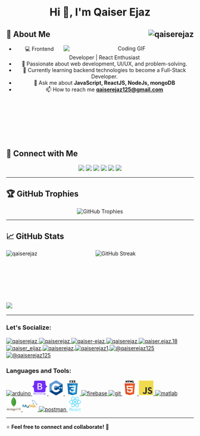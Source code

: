 <h1 align="center">Hi 👋, I'm Qaiser Ejaz</h1>

 
 
## 🚀 About Me                <img src="https://komarev.com/ghpvc/?username=qaiserejaz&label=Profile%20views&color=0e75b6&style=flat" alt="qaiserejaz" align="right" />


<div align="center">
<img src="https://cdn.dribbble.com/users/1162077/screenshots/3848914/programmer.gif" width="350" alt="Coding GIF" align="right">
<!-- <img src="/Coding.gif" width="350" alt="Coding GIF" align="right"> -->
  
-   💻 Frontend Developer | React Enthusiast
-   🎯 Passionate about web development, UI/UX, and problem-solving.
-   🌱 Currently learning backend technologies to become a Full-Stack Developer.
- 💬 Ask me about **JavaScript, ReactJS, NodeJs, mongoDB**
- 📫 How to reach me **qaiserejaz125@gmail.com**
</div>

<br>
<br>
<br>
<br>
<br>
<br>

## 🔗 Connect with Me
<p align="center">
  <a href="https://www.linkedin.com/in/qaiserejaz" target="blank"><img src="https://img.shields.io/badge/LinkedIn-blue?style=for-the-badge&logo=linkedin"></a>
  <a href="https://github.com/qaiserejaz" target="blank"><img src="https://img.shields.io/badge/GitHub-black?style=for-the-badge&logo=github"></a>
  <a href="https://leetcode.com/qaiserejaz" target="blank"><img src="https://img.shields.io/badge/LeetCode-white?style=for-the-badge&logo=leetcode"></a>
  <a href="https://www.hackerrank.com/qaiserejaz" target="blank"><img src="https://img.shields.io/badge/HackerRank-white?style=for-the-badge&logo=hackerrank"></a>
  <a href="https://www.hackerearth.com/@qaiserejaz" target="blank"><img src="https://img.shields.io/badge/HackerEarth-blue?style=for-the-badge&logo=hackerearth"></a>
  <a href="https://x.com/qaisersidd" target="blank"><img src="https://img.shields.io/badge/X.Com-black?style=for-the-badge&logo=x" /></a>
</p>

---

## 🏆 GitHub Trophies
<p align="center">
  <img src="https://github-profile-trophy.vercel.app/?username=qaiserejaz&theme=algolia&margin-w=15" alt="GitHub Trophies" />
</p>

---

## 📈 GitHub Stats
<p><img align="left" src="https://github-readme-stats.vercel.app/api/top-langs?username=qaiserejaz&show_icons=true&theme=algolia&locale=en&layout=compact" alt="qaiserejaz" /></p>
<!-- <p>&nbsp;<img align="center" src="https://github-readme-stats.vercel.app/api?username=qaiserejaz&show_icons=true&theme=algolia&locale=en" alt="qaiserejaz" /></p> -->
<!-- <p><img align="center" src="https://github-readme-streak-stats.herokuapp.com/?user=qaiserejaz&" alt="qaiserejaz" /></p> -->
<!-- <p><img align="center" src="https://github-readme-streak-stats.herokuapp.com/?user=qaiserejaz&currStreakNum=F79C42&sideNums=F79C42&dates=F79C42&background=1D1F2D&border_radius=5" alt="qaiserejaz" /></p> -->
<div>
  <div style='display:flex !important; flex-direction:row !important; align-items:center !important; justify-content:center !important;'>
  <img height="140em" src="https://streak-stats.demolab.com?user=qaiserejaz&theme=algolia" alt="GitHub Streak" />  
  </div>
 <div>
  <img src="https://github-readme-stats.vercel.app/api?username=qaiserejaz&show_icons=true&show=reviews,prs_merged,prs_merged_percentage&theme=algolia" /> 
  </div>
</div>

---

<h3 align="left">Let's Socialize:</h3>
<p align="left">
  <a href="https://codepen.io/qaiserejaz" target="blank">
    <img align="center" src="https://raw.githubusercontent.com/rahuldkjain/github-profile-readme-generator/master/src/images/icons/Social/codepen.svg" alt="qaiserejaz" height="30" width="40" />
  </a>
  <a href="https://dev.to/qaiserejaz" target="blank">
    <img align="center" src="https://raw.githubusercontent.com/rahuldkjain/github-profile-readme-generator/master/src/images/icons/Social/devto.svg" alt="qaiserejaz" height="30" width="40" />
  </a>
  <a href="https://stackoverflow.com/users/qaiser-ejaz" target="blank">
    <img align="center" src="https://raw.githubusercontent.com/rahuldkjain/github-profile-readme-generator/master/src/images/icons/Social/stack-overflow.svg" alt="qaiser-ejaz" height="30" width="40" />
  </a>
  <a href="https://kaggle.com/qaiserejaz" target="blank">
    <img align="center" src="https://raw.githubusercontent.com/rahuldkjain/github-profile-readme-generator/master/src/images/icons/Social/kaggle.svg" alt="qaiserejaz" height="30" width="40" />
  </a>
  <a href="https://fb.com/qaiser.ejaz.18" target="blank">
    <img align="center" src="https://raw.githubusercontent.com/rahuldkjain/github-profile-readme-generator/master/src/images/icons/Social/facebook.svg" alt="qaiser.ejaz.18" height="30" width="40" />
  </a>
  <a href="https://instagram.com/qaiser_eijaz" target="blank">
    <img align="center" src="https://raw.githubusercontent.com/rahuldkjain/github-profile-readme-generator/master/src/images/icons/Social/instagram.svg" alt="qaiser_eijaz" height="30" width="40" />
  </a>
  <a href="https://dribbble.com/qaiserejaz" target="blank">
    <img align="center" src="https://raw.githubusercontent.com/rahuldkjain/github-profile-readme-generator/master/src/images/icons/Social/dribbble.svg" alt="qaiserejaz" height="30" width="40" />
  </a>
  <a href="https://www.behance.net/qaiserejaz1" target="blank">
    <img align="center" src="https://raw.githubusercontent.com/rahuldkjain/github-profile-readme-generator/master/src/images/icons/Social/behance.svg" alt="qaiserejaz1" height="30" width="40" />
  </a>
  <a href="https://hashnode.com/@qaiserejaz125" target="blank">
    <img align="center" src="https://raw.githubusercontent.com/rahuldkjain/github-profile-readme-generator/master/src/images/icons/Social/hashnode.svg" alt="@qaiserejaz125" height="30" width="40" />
  </a>
  <a href="https://medium.com/@qaiserejaz125" target="blank">
    <img align="center" src="https://raw.githubusercontent.com/rahuldkjain/github-profile-readme-generator/master/src/images/icons/Social/medium.svg" alt="@qaiserejaz125" height="30" width="40" />
  </a>
</p>

<h3 align="left">Languages and Tools:</h3>
<p align="left"> 
  <a href="https://www.arduino.cc/" target="_blank" rel="noreferrer"> <img src="https://cdn.worldvectorlogo.com/logos/arduino-1.svg" alt="arduino" width="40" height="40"/> </a> 
  <a href="https://getbootstrap.com" target="_blank" rel="noreferrer"> <img src="https://raw.githubusercontent.com/devicons/devicon/master/icons/bootstrap/bootstrap-plain-wordmark.svg" alt="bootstrap" width="40" height="40"/> </a> 
  <a href="https://www.w3schools.com/cpp/" target="_blank" rel="noreferrer"> <img src="https://raw.githubusercontent.com/devicons/devicon/master/icons/cplusplus/cplusplus-original.svg" alt="cplusplus" width="40" height="40"/> </a> 
  <a href="https://www.w3schools.com/css/" target="_blank" rel="noreferrer"> <img src="https://raw.githubusercontent.com/devicons/devicon/master/icons/css3/css3-original-wordmark.svg" alt="css3" width="40" height="40"/> </a> 
  <a href="https://firebase.google.com/" target="_blank" rel="noreferrer"> <img src="https://www.vectorlogo.zone/logos/firebase/firebase-icon.svg" alt="firebase" width="40" height="40"/> </a> 
  <a href="https://git-scm.com/" target="_blank" rel="noreferrer"> <img src="https://www.vectorlogo.zone/logos/git-scm/git-scm-icon.svg" alt="git" width="40" height="40"/> </a> 
  <a href="https://www.w3.org/html/" target="_blank" rel="noreferrer"> <img src="https://raw.githubusercontent.com/devicons/devicon/master/icons/html5/html5-original-wordmark.svg" alt="html5" width="40" height="40"/> </a> 
  <a href="https://developer.mozilla.org/en-US/docs/Web/JavaScript" target="_blank" rel="noreferrer"> 
    <img src="https://raw.githubusercontent.com/devicons/devicon/master/icons/javascript/javascript-original.svg" alt="javascript" width="40" height="40"/> 
  </a> 
  <a href="https://www.mathworks.com/" target="_blank" rel="noreferrer"> <img src="https://upload.wikimedia.org/wikipedia/commons/2/21/Matlab_Logo.png" alt="matlab" width="40" height="40"/> </a> 
  <a href="https://www.mongodb.com/" target="_blank" rel="noreferrer"> <img src="https://raw.githubusercontent.com/devicons/devicon/master/icons/mongodb/mongodb-original-wordmark.svg" alt="mongodb" width="40" height="40"/> </a> 
  <a href="https://www.mysql.com/" target="_blank" rel="noreferrer"> <img src="https://raw.githubusercontent.com/devicons/devicon/master/icons/mysql/mysql-original-wordmark.svg" alt="mysql" width="40" height="40"/> </a> 
  <a href="https://postman.com" target="_blank" rel="noreferrer"> <img src="https://www.vectorlogo.zone/logos/getpostman/getpostman-icon.svg" alt="postman" width="40" height="40"/> </a> 
  <a href="https://reactjs.org/" target="_blank" rel="noreferrer"> <img src="https://raw.githubusercontent.com/devicons/devicon/master/icons/react/react-original-wordmark.svg" alt="react" width="40" height="40"/> </a> 
</p>

---

⭐ **Feel free to connect and collaborate!** 🚀

